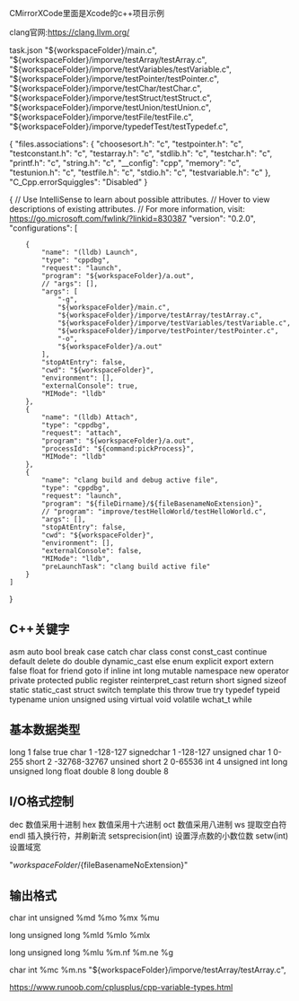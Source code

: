 CMirrorXCode里面是Xcode的c++项目示例

clang官网:https://clang.llvm.org/

task.json
  "${workspaceFolder}/main.c",
                "${workspaceFolder}/imporve/testArray/testArray.c",
                "${workspaceFolder}/imporve/testVariables/testVariable.c",
                "${workspaceFolder}/imporve/testPointer/testPointer.c",
                "${workspaceFolder}/imporve/testChar/testChar.c",
                "${workspaceFolder}/imporve/testStruct/testStruct.c",
                "${workspaceFolder}/imporve/testUnion/testUnion.c",
                "${workspaceFolder}/imporve/testFile/testFile.c",
                "${workspaceFolder}/imporve/typedefTest/testTypedef.c",


{
    "files.associations": {
        "choosesort.h": "c",
        "testpointer.h": "c",
        "testconstant.h": "c",
        "testarray.h": "c",
        "stdlib.h": "c",
        "testchar.h": "c",
        "printf.h": "c",
        "string.h": "c",
        "__config": "cpp",
        "memory": "c",
        "testunion.h": "c",
        "testfile.h": "c",
        "stdio.h": "c",
        "testvariable.h": "c"
    },
    "C_Cpp.errorSquiggles": "Disabled"
}

{
    // Use IntelliSense to learn about possible attributes.
    // Hover to view descriptions of existing attributes.
    // For more information, visit: https://go.microsoft.com/fwlink/?linkid=830387
    "version": "0.2.0",
    "configurations": [
        
        {
            "name": "(lldb) Launch",
            "type": "cppdbg",
            "request": "launch",
            "program": "${workspaceFolder}/a.out",
            // "args": [],
            "args": [
                "-g",
                "${workspaceFolder}/main.c",
                "${workspaceFolder}/imporve/testArray/testArray.c",
                "${workspaceFolder}/imporve/testVariables/testVariable.c",
                "${workspaceFolder}/imporve/testPointer/testPointer.c",
                "-o",
                "${workspaceFolder}/a.out"
            ],
            "stopAtEntry": false,
            "cwd": "${workspaceFolder}",
            "environment": [],
            "externalConsole": true,
            "MIMode": "lldb"
        },
        { 
            "name": "(lldb) Attach",
            "type": "cppdbg",
            "request": "attach",
            "program": "${workspaceFolder}/a.out",
            "processId": "${command:pickProcess}",
            "MIMode": "lldb"
        },
        {
            "name": "clang build and debug active file",
            "type": "cppdbg",
            "request": "launch",
            "program": "${fileDirname}/${fileBasenameNoExtension}",
            // "program": "improve/testHelloWorld/testHelloWorld.c",
            "args": [],
            "stopAtEntry": false,
            "cwd": "${workspaceFolder}",
            "environment": [],
            "externalConsole": false,
            "MIMode": "lldb",
            "preLaunchTask": "clang build active file"
        }
    ]
}

## C++关键字
asm 
auto
bool
break
case 
catch
char
class
const
const_cast
continue
default
delete
do
double
dynamic_cast
else
enum
explicit
export
extern
false
float
for
friend
goto
if
inline
int
long
mutable
namespace
new
operator
private
protected
public
register
reinterpret_cast
return
short
signed
sizeof
static
static_cast
struct
switch
template
this
throw
true
try
typedef
typeid
typename
union
unsigned
using
virtual
void
volatile
wchat_t
while

## 基本数据类型
long 1 false true
char 1 -128-127
signedchar 1 -128-127
unsigned char 1 0-255
short 2 -32768-32767
unsined short 2 0-65536
int 4 
unsigned int
long 
unsigned long
float 
double 8
long double 8

## I/O格式控制
dec 数值采用十进制
hex  数值采用十六进制
oct  数值采用八进制
ws  提取空白符
endl  插入换行符，并刷新流
setsprecision(int) 设置浮点数的小数位数
setw(int) 设置域宽


"${workspaceFolder}/${fileBasenameNoExtension}"

## 输出格式
char int unsigned
%md 
%mo
%mx
%mu

long unsigned long
%mld %mlo %mlx

long unsigned long
%mlu %m.nf %m.ne %g

char int 
%mc %m.ns
  "${workspaceFolder}/imporve/testArray/testArray.c",
  
https://www.runoob.com/cplusplus/cpp-variable-types.html
